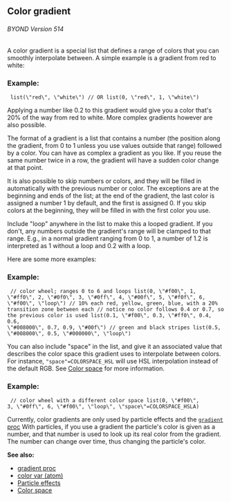 ## Color gradient 
###### BYOND Version 514



A color gradient is a special list that defines a range of
colors that you can smoothly interpolate between. A simple example is a
gradient from red to white:
### Example:

```
 list(\"red\", \"white\") // OR list(0, \"red\", 1, \"white\")

```
 

Applying a number like 0.2 to this gradient would
give you a color that\'s 20% of the way from red to white. More complex
gradients however are also possible. 

The format of a gradient
is a list that contains a number (the position along the gradient, from
0 to 1 unless you use values outside that range) followed by a color.
You can have as complex a gradient as you like. If you reuse the same
number twice in a row, the gradient will have a sudden color change at
that point. 

It is also possible to skip numbers or colors, and
they will be filled in automatically with the previous number or color.
The exceptions are at the beginning and ends of the list; at the end of
the gradient, the last color is assigned a number 1 by default, and the
first is assigned 0. If you skip colors at the beginning, they will be
filled in with the first color you use. 

Include \"loop\"
anywhere in the list to make this a looped gradient. If you don\'t, any
numbers outside the gradient\'s range will be clamped to that range.
E.g., in a normal gradient ranging from 0 to 1, a number of 1.2 is
interpreted as 1 without a loop and 0.2 with a loop. 

Here are
some more examples:
### Example:

```
 // color wheel; ranges 0 to 6 and loops list(0, \"#f00\", 1,
\"#ff0\", 2, \"#0f0\", 3, \"#0ff\", 4, \"#00f\", 5, \"#f0f\", 6,
\"#f00\", \"loop\") // 10% each red, yellow, green, blue, with a 20%
transition zone between each // notice no color follows 0.4 or 0.7, so
the previous color is used list(0.1, \"#f00\", 0.3, \"#ff0\", 0.4, 0.6,
\"#008000\", 0.7, 0.9, \"#00f\") // green and black stripes list(0.5,
\"#008000\", 0.5, \"#000000\", \"loop\") 
```
 

You can
also include \"space\" in the list, and give it an associated value that
describes the color space this gradient uses to interpolate between
colors. For instance, `"space"=COLORSPACE_HSL` will use HSL
interpolation instead of the default RGB. See [Color
space](/ref/%7B%7Bappendix%7D%7D/color-space.md)  for more information.
### Example:

```
 // color wheel with a different color space list(0, \"#f00\",
3, \"#0ff\", 6, \"#f00\", \"loop\", \"space\"=COLORSPACE_HSLA)

```
 

Currently, color gradients are only used by particle
effects and the [`gradient` proc](/ref/proc/gradient.md)  With particles, if
you use a gradient the particle\'s color is given as a number, and that
number is used to look up its real color from the gradient. The number
can change over time, thus changing the particle\'s color.

**See also:**
+   [gradient proc](/ref/proc/gradient.md) 
+   [color var (atom)](/ref/atom/var/color.md) 
+   [Particle effects](/ref/%7Bnotes%7D/particles.md) 
+   [Color space](/ref/%7B%7Bappendix%7D%7D/color-space.md) 